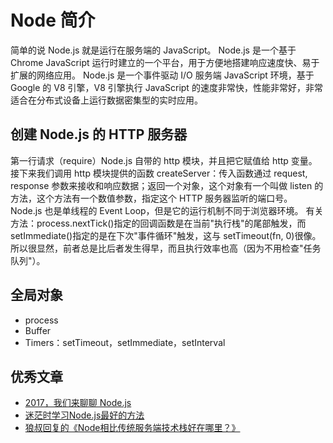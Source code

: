 # Node 简介

简单的说 Node.js 就是运行在服务端的 JavaScript。
Node.js 是一个基于 Chrome JavaScript 运行时建立的一个平台，用于方便地搭建响应速度快、易于扩展的网络应用。
Node.js 是一个事件驱动 I/O 服务端 JavaScript 环境，基于 Google 的 V8 引擎，V8 引擎执行 JavaScript 的速度非常快，性能非常好，非常适合在分布式设备上运行数据密集型的实时应用。

## 创建 Node.js 的 HTTP 服务器

第一行请求（require）Node.js 自带的 http 模块，并且把它赋值给 http 变量。
接下来我们调用 http 模块提供的函数 createServer：传入函数通过 request, response 参数来接收和响应数据；返回一个对象，这个对象有一个叫做 listen 的方法，这个方法有一个数值参数，指定这个 HTTP 服务器监听的端口号。
Node.js 也是单线程的 Event Loop，但是它的运行机制不同于浏览器环境。
有关方法：process.nextTick()指定的回调函数是在当前"执行栈"的尾部触发，而 setImmediate()指定的是在下次"事件循环"触发，这与 setTimeout(fn, 0)很像。所以很显然，前者总是比后者发生得早，而且执行效率也高（因为不用检查"任务队列"）。

## 全局对象

- process
- Buffer
- Timers：setTimeout，setImmediate，setInterval

## 优秀文章

- [2017，我们来聊聊 Node.js](https://cnodejs.org/topic/58eee565a92d341e48cfe7fc)
- [迷茫时学习Node.js最好的方法](https://cnodejs.org/topic/59c75a3dd7cbefc511964688)
- [狼叔回复的《Node相比传统服务端技术栈好在哪里？》](https://cnodejs.org/topic/5a328967d92f2f5b185ace96)